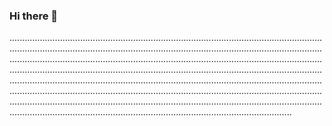 ### Hi there 👋

....................................................................................................................................................................................................................................................................................................................................................................................................................................................................................................................................................................................................................................................................................................................................................................................................................................................................................................................................................................................................................